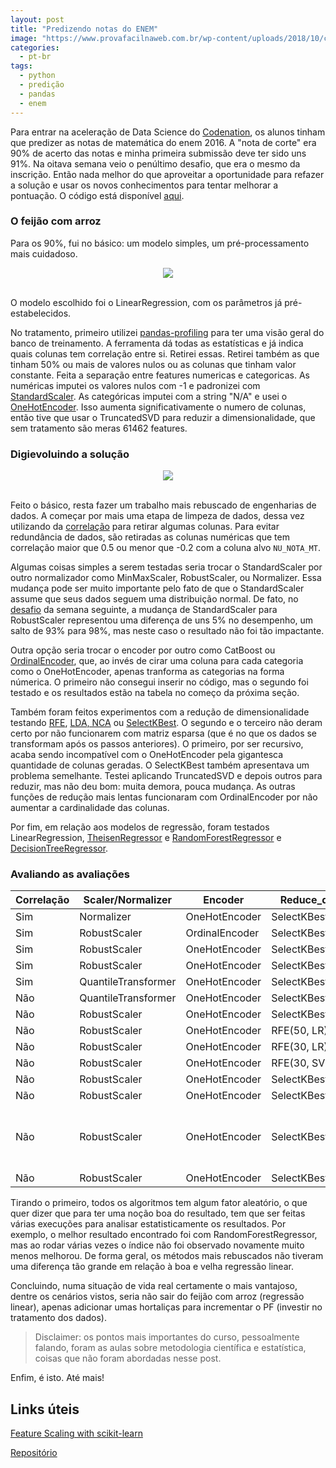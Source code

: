 ```yaml
---
layout: post
title: "Predizendo notas do ENEM"
image: "https://www.provafacilnaweb.com.br/wp-content/uploads/2018/10/corrigir-prova-f%C3%A1cil.jpg"
categories:
  - pt-br
tags:
  - python
  - predição
  - pandas
  - enem
---
```


Para entrar na aceleração de Data Science do [Codenation](https://www.codenation.dev), os alunos tinham que predizer as notas de matemática do enem 2016. A "nota de corte" era 90% de acerto das notas e minha primeira submissão deve ter sido uns 91%. Na oitava semana veio o penúltimo desafio, que era o mesmo da inscrição. Então nada melhor do que aproveitar a oportunidade para refazer a solução e usar os novos conhecimentos para tentar melhorar a pontuação. O código está disponível [aqui](https://github.com/nymarya/aceleradev/blob/master/enem-2).

### O feijão com arroz

Para os 90%, fui no básico: um modelo simples, um pré-processamento mais cuidadoso.

<div align="center">
<img src="https://media.giphy.com/media/xT1XH14zaGcdC4j2bC/giphy.gif">
</div>
<br>

O modelo escolhido foi o LinearRegression, com os parâmetros já pré-estabelecidos.

No tratamento, primeiro utilizei [pandas-profiling](https://github.com/pandas-profiling/pandas-profiling) para ter uma visão geral do banco de treinamento. A ferramenta dá todas as estatísticas e já indica quais colunas tem correlação entre si. Retirei essas. Retirei também as que tinham 50% ou mais de valores nulos ou as colunas que tinham valor constante. Feita a separação entre features numericas e categoricas. As numéricas imputei os valores nulos com -1 e padronizei com [StandardScaler](https://scikit-learn.org/stable/modules/generated/sklearn.preprocessing.StandardScaler.html). As categóricas imputei com a string "N/A" e usei o [OneHotEncoder](https://scikit-learn.org/stable/modules/generated/sklearn.preprocessing.OneHotEncoder.html). Isso aumenta significativamente o numero de colunas, então tive que usar o TruncatedSVD para reduzir a dimensionalidade, que sem tratamento são meras 61462 features.

### Digievoluindo a solução

<div align="center">
<img src="https://media.giphy.com/media/nDb2WPoK832fK/giphy.gif">
</div>
<br>

Feito o básico, resta fazer um trabalho mais rebuscado de engenharias de dados. A começar por mais uma etapa de limpeza de dados, dessa vez utilizando da [correlação](https://github.com/nymarya/aceleradev/blob/master/enem-2/src/features/build_features.py#L110) para retirar algumas colunas. Para evitar redundância de dados, são retiradas as colunas numéricas que tem correlação maior que 0.5 ou menor que -0.2 com a coluna alvo `NU_NOTA_MT`.

Algumas coisas simples a serem testadas seria trocar o StandardScaler por outro normalizador como MinMaxScaler, RobustScaler, ou Normalizer. Essa mudança pode ser muito importante pelo fato de que o StandardScaler assume que seus dados seguem uma distribuição normal. De fato, no [desafio](https://github.com/nymarya/aceleradev/blob/master/enem-4/) da semana seguinte, a mudança de StandardScaler para RobustScaler representou uma diferença de uns 5% no desempenho, um salto de 93% para 98%, mas neste caso o resultado não foi tão impactante.

Outra opção seria trocar o encoder por outro como CatBoost ou [OrdinalEncoder](https://scikit-learn.org/stable/modules/generated/sklearn.preprocessing.OrdinalEncoder.html), que, ao invés de cirar uma coluna para cada categoria como o OneHotEncoder, apenas tranforma as categorias na forma númerica. O primeiro não consegui inserir no código, mas o segundo foi testado e os resultados estão na tabela no  começo da próxima seção.

Também foram feitos experimentos com a redução de dimensionalidade testando [RFE](https://scikit-learn.org/stable/modules/generated/sklearn.feature_selection.RFE.html),  [LDA, NCA](https://scikit-learn.org/stable/auto_examples/neighbors/plot_nca_dim_reduction.html) ou [SelectKBest](https://scikit-learn.org/stable/modules/generated/sklearn.feature_selection.SelectKBest.html). O segundo e o terceiro não deram certo por não funcionarem com matriz esparsa (que é no que os dados se transformam após os passos anteriores). O primeiro, por ser recursivo, acaba sendo incompatível com o OneHotEncoder pela gigantesca quantidade de colunas geradas. O SelectKBest também apresentava um problema semelhante. Testei aplicando TruncatedSVD e depois outros para reduzir, mas não deu bom: muita demora, pouca mudança. As outras funções de redução mais lentas funcionaram com OrdinalEncoder por não aumentar a cardinalidade das colunas.

Por fim, em relação aos modelos de regressão, foram testados LinearRegression, [TheisenRegressor](https://scikit-learn.org/stable/modules/generated/sklearn.linear_model.TheilSenRegressor.html) e [RandomForestRegressor](https://scikit-learn.org/stable/modules/generated/sklearn.ensemble.RandomForestRegressor.html) e [DecisionTreeRegressor](https://scikit-learn.org/stable/modules/generated/sklearn.tree.DecisionTreeRegressor.html).

### Avaliando as avaliações

| Correlação | Scaler/Normalizer   | Encoder        | Reduce_dim      | Model                                                                                                                | Score |
| ---------- | ------------------- | -------------- | --------------- | -------------------------------------------------------------------------------------------------------------------- | ----- |
| Sim        | Normalizer          | OneHotEncoder  | SelectKBest(30) | LR                                                                                                                   | 91.72 |
| Sim        | RobustScaler        | OrdinalEncoder | SelectKBest(30) | LR                                                                                                                   | 93.28 |
| Sim        | RobustScaler        | OneHotEncoder  | SelectKBest(10) | LR                                                                                                                   | 93.25 |
| Sim        | RobustScaler        | OneHotEncoder  | SelectKBest(50) | TheisenRegressor                                                                                                     | 92.52 |
| Sim        | QuantileTransformer | OneHotEncoder  | SelectKBest(50) | TheisenRegressor                                                                                                     | 93.07 |
| Não        | QuantileTransformer | OneHotEncoder  | SelectKBest(50) | TheisenRegressor                                                                                                     | 93.36 |
| Não        | RobustScaler        | OneHotEncoder  | SelectKBest(50) | LR                                                                                                                   | 93.37 |
| Não        | RobustScaler        | OneHotEncoder  | RFE(50, LR)     | LR                                                                                                                   | 93.31 |
| Não        | RobustScaler        | OneHotEncoder  | RFE(30, LR)     | LR                                                                                                                   | 93.36 |
| Não        | RobustScaler        | OneHotEncoder  | RFE(30, SVR)    | LR                                                                                                                   | 93.37 |
| Não        | RobustScaler        | OneHotEncoder  | SelectKBest(50) | RandomForest                                                                                                         | 93.5  |
| Não        | RobustScaler        | OneHotEncoder  | SelectKBest(50) | RandomForest(n_estimator=50)                                                                                         | 93.56 |
| Não        | RobustScaler        | OneHotEncoder  | SelectKBest(50) | RandomForest( n_estimators=50, max_depth=4, min_samples_split=4,                                   max_features=0.5) | 93.64 |
| Não        | RobustScaler        | OneHotEncoder  | SelectKBest(50) | DecisionTreeRegressor                                                                                                | 91    |

Tirando o primeiro, todos os algoritmos tem algum fator aleatório, o que quer dizer que para ter uma noção boa do resultado, tem que ser feitas várias execuções para analisar estatisticamente os resultados. Por exemplo, o melhor resultado encontrado foi com RandomForestRegressor, mas ao rodar várias vezes o índice não foi observado novamente muito menos melhorou. De forma geral, os métodos mais rebuscados não tiveram uma diferença tão grande em relação à boa e velha regressão linear.

Concluindo, numa situação de vida real certamente o mais vantajoso, dentre os cenários vistos, seria não sair do feijão com arroz (regressão linear), apenas adicionar umas hortaliças para incrementar o PF (investir no tratamento dos dados).

> Disclaimer: os pontos mais importantes do curso, pessoalmente falando, foram as aulas sobre metodologia científica e estatística, coisas que não foram abordadas nesse post.

Enfim, é isto. Até mais!

## Links úteis

[Feature Scaling with scikit-learn](https://benalexkeen.com/feature-scaling-with-scikit-learn/)

[Repositório](https://github.com/nymarya/aceleradev/tree/master/enem-2)
